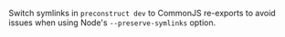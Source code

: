 Switch symlinks in `preconstruct dev` to CommonJS re-exports to avoid issues when using Node's `--preserve-symlinks` option.

